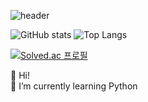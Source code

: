 ![header](https://capsule-render.vercel.app/api?type=wave&color=auto&text=DaHee)

![GitHub stats](https://github-readme-stats.vercel.app/api?username=iheeya&show_icons=true&theme=radical)
![Top Langs](https://github-readme-stats.vercel.app/api/top-langs/?username=iheeya)

[![Solved.ac
프로필](http://mazassumnida.wtf/api/generate_badge?boj={chdh8987})](https://solved.ac/{chdh8987})

 👋 Hi!  
 🌱 I’m currently learning Python    
 


